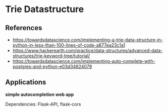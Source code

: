# Trie Datastructure

## References
- https://towardsdatascience.com/implementing-a-trie-data-structure-in-python-in-less-than-100-lines-of-code-a877ea23c1a1
- https://www.hackerearth.com/practice/data-structures/advanced-data-structures/trie-keyword-tree/tutorial/
- https://towardsdatascience.com/implementing-auto-complete-with-postgres-and-python-e03d34824079

## Applications
**simple autocompletion web app**

Dependencies: Flask-API, flask-cors
